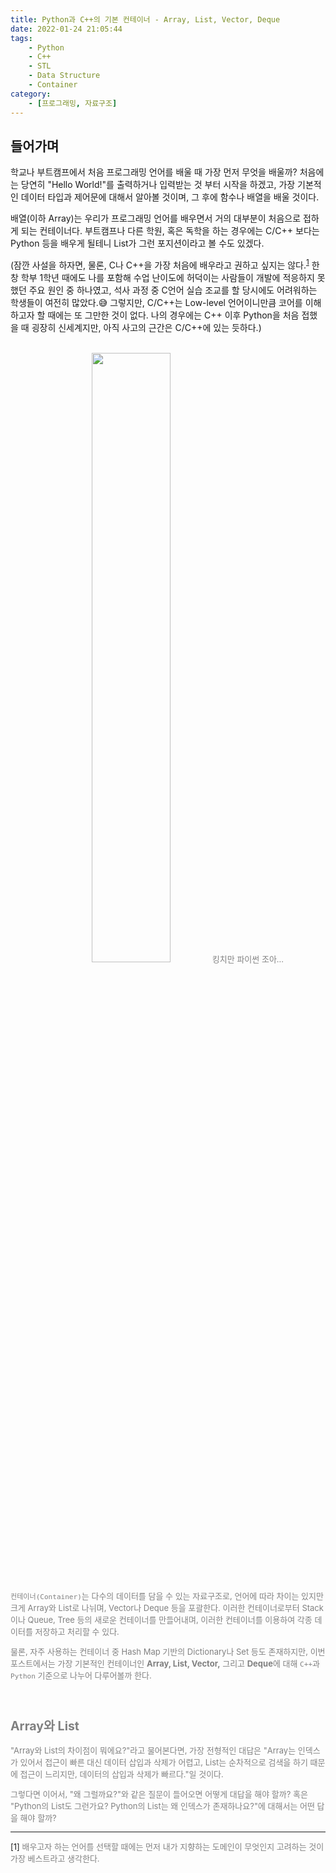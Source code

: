 ```yaml
---
title: Python과 C++의 기본 컨테이너 - Array, List, Vector, Deque
date: 2022-01-24 21:05:44
tags:
    - Python
    - C++
    - STL
    - Data Structure
    - Container
category:
    - [프로그래밍, 자료구조]
---
```


## 들어가며

학교나 부트캠프에서 처음 프로그래밍 언어를 배울 때 가장 먼저 무엇을 배울까? 처음에는 당연히 "Hello World!"를 출력하거나 입력받는 것 부터 시작을 하겠고, 가장 기본적인 데이터 타입과 제어문에 대해서 알아볼 것이며, 그 후에 함수나 배열을 배울 것이다.

배열(이하 Array)는 우리가 프로그래밍 언어를 배우면서 거의 대부분이 처음으로 접하게 되는 컨테이너다. 부트캠프나 다른 학원, 혹은 독학을 하는 경우에는 C/C++ 보다는 Python 등을 배우게 될테니 List가 그런 포지션이라고 볼 수도 있겠다.

(잠깐 사설을 하자면, 물론, C나 C++을 가장 처음에 배우라고 권하고 싶지는 않다.<sup>[1](#What-you-learn)</sup> 한창 학부 1학년 때에도 나를 포함해 수업 난이도에 허덕이는 사람들이 개발에 적응하지 못했던 주요 원인 중 하나였고, 석사 과정 중 C언어 실습 조교를 할 당시에도 어려워하는 학생들이 여전히 많았다.😅 그렇지만, C/C++는 Low-level 언어이니만큼 코어를 이해하고자 할 때에는 또 그만한 것이 없다. 나의 경우에는 C++ 이후 Python을 처음 접했을 때 굉장히 신세계지만, 아직 사고의 근간은 C/C++에 있는 듯하다.)

<!--more-->

<br>
<center>
<img src="/images/python-cpp-containers/cpp_to_py.jpeg" width="50%">
<font size="2" color="gray"> 킹치만 파이썬 조아...<font>
</center>
<br>

`컨테이너(Container)`는 다수의 데이터를 담을 수 있는 자료구조로, 언어에 따라 차이는 있지만 크게 Array와 List로 나뉘며, Vector나 Deque 등을 포괄한다. 이러한 컨테이너로부터 Stack이나 Queue, Tree 등의 새로운 컨테이너를 만들어내며, 이러한 컨테이너를 이용하여 각종 데이터를 저장하고 처리할 수 있다.

물론, 자주 사용하는 컨테이너 중 Hash Map 기반의 Dictionary나 Set 등도 존재하지만, 이번 포스트에서는 가장 기본적인 컨테이너인 **Array, List, Vector,** 그리고 **Deque**에 대해 `C++`과 `Python` 기준으로 나누어 다루어볼까 한다.

</br>

## Array와 List

"Array와 List의 차이점이 뭐에요?"라고 물어본다면, 가장 전형적인 대답은 "Array는 인덱스가 있어서 접근이 빠른 대신 데이터 삽입과 삭제가 어렵고, List는 순차적으로 검색을 하기 때문에 접근이 느리지만, 데이터의 삽입과 삭제가 빠르다."일 것이다.

그렇다면 이어서, "왜 그럴까요?"와 같은 질문이 들어오면 어떻게 대답을 해야 할까? 혹은 "Python의 List도 그런가요? Python의 List는 왜 인덱스가 존재하나요?"에 대해서는 어떤 답을 해야 할까?



------------------------------------------------------------
<a name="What-you-learn">[1]</a> 배우고자 하는 언어를 선택할 때에는 먼저 내가 지향하는 도메인이 무엇인지 고려하는 것이 가장 베스트라고 생각한다.
